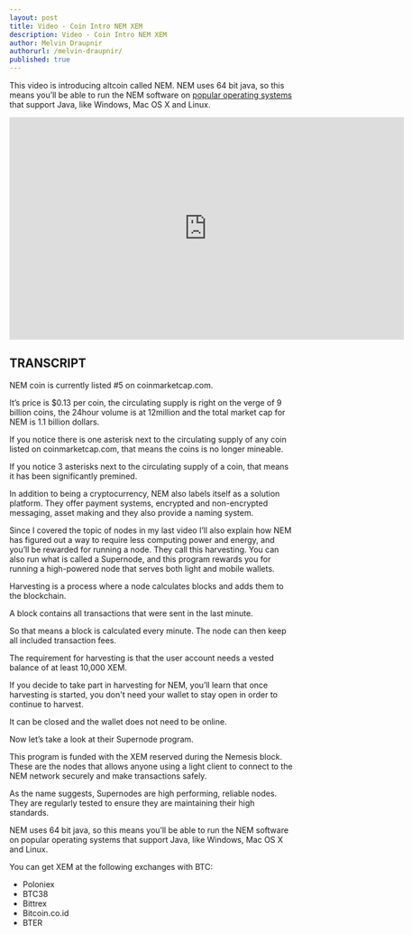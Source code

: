 ```yaml
---
layout: post
title: Video - Coin Intro NEM XEM
description: Video - Coin Intro NEM XEM
author: Melvin Draupnir
authorurl: /melvin-draupnir/ 
published: true
---
```


<p>This video is introducing altcoin called NEM. NEM uses 64 bit java, so this means you’ll be able to run the NEM software on <a href="/thirty-six-bitcoin-exchanges-stopped-their-operation/">popular operating systems</a> that support Java, like Windows, Mac OS X and Linux.</p>

<center><iframe width="700" height="394" src="https://www.youtube.com/embed/_Hct_rKHnts" frameborder="0" allowfullscreen></iframe></center>

<h2>TRANSCRIPT</h2>

NEM coin is currently listed #5 on coinmarketcap.com. 

It’s price is $0.13 per coin, the circulating supply is right on the verge of 9 billion coins, the 24hour volume is at 12million and the total market cap for NEM is 1.1 billion dollars. 

If you notice there is one asterisk next to the circulating supply of any coin listed on coinmarketcap.com, that means the coins is no longer mineable. 

If you notice 3 asterisks next to the circulating supply of a coin, that means it has been significantly premined.

In addition to being a cryptocurrency, NEM also labels itself as a solution platform. They offer payment systems, encrypted and non-encrypted messaging, asset making and they also provide a naming system.

Since I covered the topic of nodes in my last video I’ll also explain how NEM has figured out a way to require less computing power and energy, and you’ll be rewarded for running a node. They call this harvesting. You can also run what is called a Supernode, and this program rewards you for running a high-powered node that serves both light and mobile wallets.

Harvesting is a process where a node calculates blocks and adds them to the blockchain.

A block contains all transactions that were sent in the last minute. 

So that means a block is calculated every minute. The node can then keep all included transaction fees.

The requirement for harvesting is that the user account needs a vested balance of at least 10,000 XEM.

If you decide to take part in harvesting for NEM, you’ll learn that once harvesting is started, you don't need your wallet to stay open in order to continue to harvest. 

It can be closed and the wallet does not need to be online.

Now let’s take a look at their Supernode program. 

This program is funded with the XEM reserved during the Nemesis block. These are the nodes that allows anyone using a light client to connect to the NEM network securely and make transactions safely. 

As the name suggests, Supernodes are high performing, reliable nodes. They are regularly tested to ensure they are maintaining their high standards. 

NEM uses 64 bit java, so this means you’ll be able to run the NEM software on popular operating systems that support Java, like Windows, Mac OS X and Linux. 

You can get XEM at the following exchanges with BTC:

* Poloniex
* BTC38
* Bittrex
* Bitcoin.co.id
* BTER
